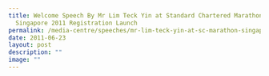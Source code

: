 ```yaml
---
title: Welcome Speech By Mr Lim Teck Yin at Standard Chartered Marathon
  Singapore 2011 Registration Launch
permalink: /media-centre/speeches/mr-lim-teck-yin-at-sc-marathon-singapore-2011-registration-launch/
date: 2011-06-23
layout: post
description: ""
image: ""
---
```

